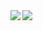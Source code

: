 <a href="https://github.com/jelipo">
  <img align="left" src="https://github-readme-stats.vercel.app/api?username=jelipo&count_private=true&show_icons=true&line_height=22" />
</a>
<a href="https://github.com/jelipo">
  <img align="left" src="https://github-readme-stats.vercel.app/api/top-langs/?username=jelipo&hide=&layout=compact" />
</a>
